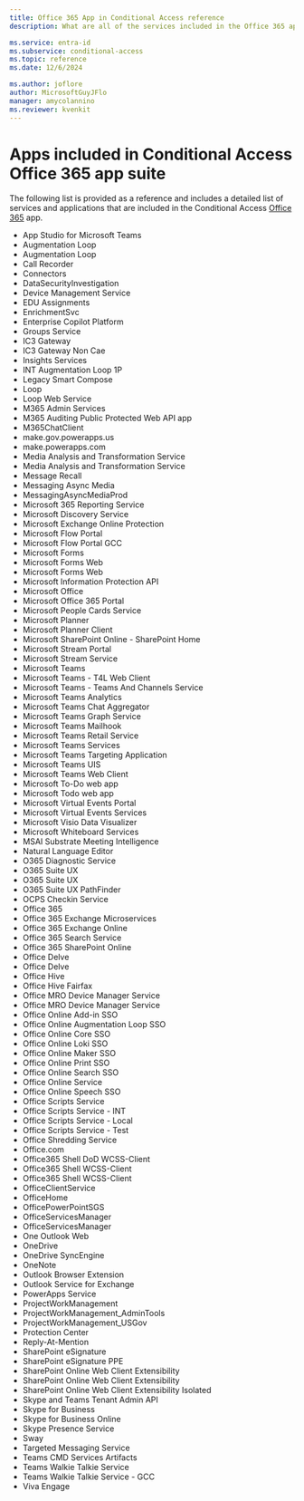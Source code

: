 ```yaml
---
title: Office 365 App in Conditional Access reference
description: What are all of the services included in the Office 365 app in Microsoft Entra Conditional Access

ms.service: entra-id
ms.subservice: conditional-access
ms.topic: reference
ms.date: 12/6/2024

ms.author: joflore
author: MicrosoftGuyJFlo
manager: amycolannino
ms.reviewer: kvenkit
---
```


# Apps included in Conditional Access Office 365 app suite

The following list is provided as a reference and includes a detailed list of services and applications that are included in the Conditional Access [Office 365](concept-conditional-access-cloud-apps.md#office-365) app.

- App Studio for Microsoft Teams
- Augmentation Loop
- Augmentation Loop
- Call Recorder
- Connectors
- DataSecurityInvestigation
- Device Management Service
- EDU Assignments
- EnrichmentSvc
- Enterprise Copilot Platform
- Groups Service
- IC3 Gateway
- IC3 Gateway Non Cae
- Insights Services
- INT Augmentation Loop 1P
- Legacy Smart Compose
- Loop
- Loop Web Service
- M365 Admin Services
- M365 Auditing Public Protected Web API app
- M365ChatClient
- make.gov.powerapps.us
- make.powerapps.com
- Media Analysis and Transformation Service
- Media Analysis and Transformation Service
- Message Recall
- Messaging Async Media
- MessagingAsyncMediaProd
- Microsoft 365 Reporting Service
- Microsoft Discovery Service
- Microsoft Exchange Online Protection
- Microsoft Flow Portal
- Microsoft Flow Portal GCC
- Microsoft Forms
- Microsoft Forms Web
- Microsoft Forms Web
- Microsoft Information Protection API
- Microsoft Office
- Microsoft Office 365 Portal
- Microsoft People Cards Service
- Microsoft Planner
- Microsoft Planner Client
- Microsoft SharePoint Online - SharePoint Home
- Microsoft Stream Portal
- Microsoft Stream Service
- Microsoft Teams
- Microsoft Teams - T4L Web Client
- Microsoft Teams - Teams And Channels Service
- Microsoft Teams Analytics
- Microsoft Teams Chat Aggregator
- Microsoft Teams Graph Service
- Microsoft Teams Mailhook
- Microsoft Teams Retail Service
- Microsoft Teams Services
- Microsoft Teams Targeting Application
- Microsoft Teams UIS
- Microsoft Teams Web Client
- Microsoft To-Do web app
- Microsoft Todo web app 
- Microsoft Virtual Events Portal
- Microsoft Virtual Events Services
- Microsoft Visio Data Visualizer
- Microsoft Whiteboard Services
- MSAI Substrate Meeting Intelligence 
- Natural Language Editor
- O365 Diagnostic Service
- O365 Suite UX
- O365 Suite UX
- O365 Suite UX PathFinder
- OCPS Checkin Service
- Office 365
- Office 365 Exchange Microservices
- Office 365 Exchange Online
- Office 365 Search Service
- Office 365 SharePoint Online
- Office Delve
- Office Delve
- Office Hive
- Office Hive Fairfax
- Office MRO Device Manager Service
- Office MRO Device Manager Service
- Office Online Add-in SSO
- Office Online Augmentation Loop SSO
- Office Online Core SSO
- Office Online Loki SSO
- Office Online Maker SSO
- Office Online Print SSO
- Office Online Search SSO
- Office Online Service
- Office Online Speech SSO
- Office Scripts Service
- Office Scripts Service - INT
- Office Scripts Service - Local
- Office Scripts Service - Test
- Office Shredding Service
- Office.com
- Office365 Shell DoD WCSS-Client
- Office365 Shell WCSS-Client
- Office365 Shell WCSS-Client
- OfficeClientService
- OfficeHome
- OfficePowerPointSGS
- OfficeServicesManager
- OfficeServicesManager
- One Outlook Web
- OneDrive
- OneDrive SyncEngine
- OneNote
- Outlook Browser Extension
- Outlook Service for Exchange
- PowerApps Service
- ProjectWorkManagement
- ProjectWorkManagement_AdminTools
- ProjectWorkManagement_USGov
- Protection Center
- Reply-At-Mention
- SharePoint eSignature
- SharePoint eSignature PPE
- SharePoint Online Web Client Extensibility
- SharePoint Online Web Client Extensibility
- SharePoint Online Web Client Extensibility Isolated
- Skype and Teams Tenant Admin API
- Skype for Business
- Skype for Business Online
- Skype Presence Service
- Sway
- Targeted Messaging Service
- Teams CMD Services Artifacts
- Teams Walkie Talkie Service
- Teams Walkie Talkie Service - GCC
- Viva Engage

